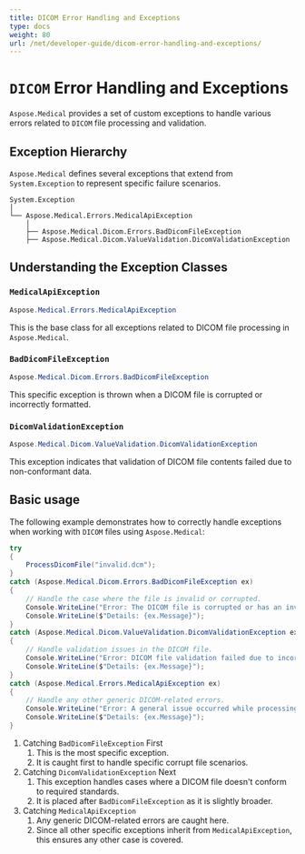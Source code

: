 ```yaml
---
title: DICOM Error Handling and Exceptions
type: docs
weight: 80
url: /net/developer-guide/dicom-error-handling-and-exceptions/
---
```



# `DICOM` Error Handling and Exceptions

`Aspose.Medical` provides a set of custom exceptions to handle various errors related to `DICOM` file processing and validation.

## Exception Hierarchy

`Aspose.Medical` defines several exceptions that extend from `System.Exception` to represent specific failure scenarios.

```
System.Exception
│
└── Aspose.Medical.Errors.MedicalApiException
    │
    ├── Aspose.Medical.Dicom.Errors.BadDicomFileException
    ├── Aspose.Medical.Dicom.ValueValidation.DicomValidationException
```

## Understanding the Exception Classes

### `MedicalApiException`
```csharp
Aspose.Medical.Errors.MedicalApiException
```

This is the base class for all exceptions related to DICOM file processing in `Aspose.Medical`.

### `BadDicomFileException`
```csharp
Aspose.Medical.Dicom.Errors.BadDicomFileException
```

This specific exception is thrown when a DICOM file is corrupted or incorrectly formatted.

### `DicomValidationException`

```csharp
Aspose.Medical.Dicom.ValueValidation.DicomValidationException
```

This exception indicates that validation of DICOM file contents failed due to non-conformant data.

## Basic usage

The following example demonstrates how to correctly handle exceptions when working with `DICOM` files using `Aspose.Medical`:

```csharp
try
{
    ProcessDicomFile("invalid.dcm");
}
catch (Aspose.Medical.Dicom.Errors.BadDicomFileException ex)
{
    // Handle the case where the file is invalid or corrupted.
    Console.WriteLine("Error: The DICOM file is corrupted or has an invalid format.");
    Console.WriteLine($"Details: {ex.Message}");
}
catch (Aspose.Medical.Dicom.ValueValidation.DicomValidationException ex)
{
    // Handle validation issues in the DICOM file.
    Console.WriteLine("Error: DICOM file validation failed due to incorrect data.");
    Console.WriteLine($"Details: {ex.Message}");
}
catch (Aspose.Medical.Errors.MedicalApiException ex)
{
    // Handle any other generic DICOM-related errors.
    Console.WriteLine("Error: A general issue occurred while processing the DICOM file.");
    Console.WriteLine($"Details: {ex.Message}");
}
```

1. Catching `BadDicomFileException` First
    1. This is the most specific exception.
    2. It is caught first to handle specific corrupt file scenarios.
2. Catching `DicomValidationException` Next
    1. This exception handles cases where a DICOM file doesn't conform to required standards.
    2. It is placed after `BadDicomFileException` as it is slightly broader.
3. Catching `MedicalApiException`
    1. Any generic DICOM-related errors are caught here.
    2. Since all other specific exceptions inherit from `MedicalApiException`, this ensures any other case is covered.
